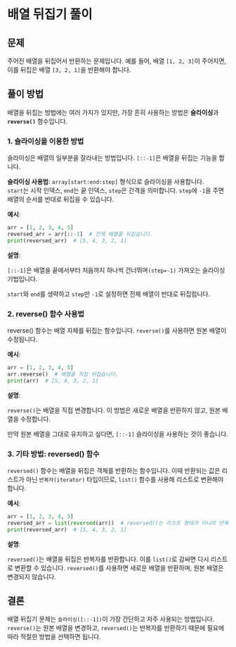 # 배열 뒤집기 풀이

## 문제
주어진 배열을 뒤집어서 반환하는 문제입니다. 예를 들어, 배열 `[1, 2, 3]`이 주어지면, 이를 뒤집은 배열 `[3, 2, 1]`을 반환해야 합니다.

## 풀이 방법
배열을 뒤집는 방법에는 여러 가지가 있지만, 가장 흔히 사용하는 방법은 **슬라이싱**과 **`reverse()`** 함수입니다.

### 1. 슬라이싱을 이용한 방법
슬라이싱은 배열의 일부분을 잘라내는 방법입니다. `[::-1]`은 배열을 뒤집는 기능을 합니다.

**슬라이싱 사용법**:
`array[start:end:step]` 형식으로 슬라이싱을 사용합니다.  
`start`는 시작 인덱스, `end`는 끝 인덱스, `step`은 간격을 의미합니다. `step`에 `-1`을 주면 배열의 순서를 반대로 뒤집을 수 있습니다.

**예시**:

```python
arr = [1, 2, 3, 4, 5]
reversed_arr = arr[::-1]  # 전체 배열을 뒤집습니다.
print(reversed_arr)  # [5, 4, 3, 2, 1]
``` 

**설명**:

`[::-1]`은 배열을 끝에서부터 처음까지 하나씩 건너뛰며`(step=-1)` 가져오는 슬라이싱 기법입니다.

`start`와 `end`를 생략하고 `step`만 `-1`로 설정하면 전체 배열이 반대로 뒤집힙니다.

### 2. reverse() 함수 사용법
reverse() 함수는 배열 자체를 뒤집는 함수입니다. `reverse()`를 사용하면 원본 배열이 수정됩니다.

**예시**:

```python
arr = [1, 2, 3, 4, 5]
arr.reverse()  # 배열을 직접 뒤집습니다.
print(arr)  # [5, 4, 3, 2, 1]
```

**설명**:

`reverse()`는 배열을 직접 변경합니다. 이 방법은 새로운 배열을 반환하지 않고, 원본 배열을 수정합니다.

만약 원본 배열을 그대로 유지하고 싶다면, `[::-1]` 슬라이싱을 사용하는 것이 좋습니다.

### 3. 기타 방법: reversed() 함수
`reversed()` 함수는 배열을 뒤집은 객체를 반환하는 함수입니다. 이때 반환되는 값은 리스트가 아닌 `반복자(iterator)` 타입이므로, `list()` 함수를 사용해 리스트로 변환해야 합니다.

**예시**:

```python
arr = [1, 2, 3, 4, 5]
reversed_arr = list(reversed(arr))  # reversed()는 리스트 형태가 아니라 반복자 반환, 따라서 list()로 변환
print(reversed_arr)  # [5, 4, 3, 2, 1]
```

**설명**:

`reversed()`는 배열을 뒤집은 반복자를 반환합니다. 이를 `list()`로 감싸면 다시 리스트로 변환할 수 있습니다.
`reversed()`를 사용하면 새로운 배열을 반환하며, 원본 배열은 변경되지 않습니다.

## 결론
배열 뒤집기 문제는 `슬라이싱([::-1])`이 가장 간단하고 자주 사용되는 방법입니다. `reverse()`는 원본 배열을 변경하고, `reversed()`는 반복자를 반환하기 때문에 필요에 따라 적절한 방법을 선택하면 됩니다.
